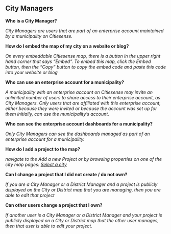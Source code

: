 
## City Managers

__Who is a City Manager?__

_City Managers are users that are part of an enterprise account maintained by a municipality on Citiesense._

__How do I embed the map of my city on a website or blog?__

_On every embeddable Citiesense map, there is a button in the upper right hand corner that says “Embed”. To embed this map, click the Embed button, then the “Copy” button to copy the embed code and paste this code into your website or blog_ 

__Who can use an enterprise account for a municipality?__

_A municipality with an enterprise account on Citiesense may invite an unlimited number of users to share access to their enterprise account, as City Managers.  Only users that are affiliated with this enterprise account, either because they were invited or because the account was set up for them initially, can use the municipality’s account._ 

__Who can see the enterprise account dashboards for a municipality?__

_Only City Managers can see the dashboards managed as part of an enterprise account for a municipality._

__How do I add a project to the map?__

_navigate to the Add a new Project  or by browsing properties on one of the city map pages: [Select a city](http://www.citiesense.com/cities)_  

__Can I change a project that I did not create / do not own?__

_If you are a City Manager or a District Manager and a project is publicly displayed on the City or District map that you are managing, then you are able to edit that project_

__Can other users change a project that I own?__

_If another user is a City Manager or a District Manager and your project is publicly displayed on a City or District map that the other user manages, then that user is able to edit your project._

